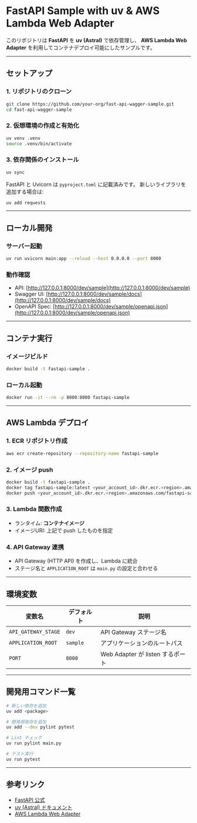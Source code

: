 # FastAPI Sample with uv & AWS Lambda Web Adapter

このリポジトリは **FastAPI** を **uv (Astral)** で依存管理し、
**AWS Lambda Web Adapter** を利用してコンテナデプロイ可能にしたサンプルです。

---

## セットアップ

### 1. リポジトリのクローン

```bash
git clone https://github.com/your-org/fast-api-wagger-sample.git
cd fast-api-wagger-sample
```

### 2. 仮想環境の作成と有効化

```bash
uv venv .venv
source .venv/bin/activate
```

### 3. 依存関係のインストール

```bash
uv sync
```

FastAPI と Uvicorn は `pyproject.toml` に記載済みです。
新しいライブラリを追加する場合は:

```bash
uv add requests
```

---

## ローカル開発

### サーバー起動

```bash
uv run uvicorn main:app --reload --host 0.0.0.0 --port 8000
```

### 動作確認

* API: [http://127.0.0.1:8000/dev/sample](http://127.0.0.1:8000/dev/sample)
* Swagger UI: [http://127.0.0.1:8000/dev/sample/docs](http://127.0.0.1:8000/dev/sample/docs)
* OpenAPI Spec: [http://127.0.0.1:8000/dev/sample/openapi.json](http://127.0.0.1:8000/dev/sample/openapi.json)

---

## コンテナ実行

### イメージビルド

```bash
docker build -t fastapi-sample .
```

### ローカル起動

```bash
docker run -it --rm -p 8000:8000 fastapi-sample
```

---

## AWS Lambda デプロイ

### 1. ECR リポジトリ作成

```bash
aws ecr create-repository --repository-name fastapi-sample
```

### 2. イメージ push

```bash
docker build -t fastapi-sample .
docker tag fastapi-sample:latest <your_account_id>.dkr.ecr.<region>.amazonaws.com/fastapi-sample:latest
docker push <your_account_id>.dkr.ecr.<region>.amazonaws.com/fastapi-sample:latest
```

### 3. Lambda 関数作成

* ランタイム: **コンテナイメージ**
* イメージURI: 上記で push したものを指定

### 4. API Gateway 連携

* API Gateway (HTTP API) を作成し、Lambda に統合
* ステージ名と `APPLICATION_ROOT` は `main.py` の設定と合わせる

---

## 環境変数

| 変数名                 | デフォルト    | 説明                         |
| ------------------- | -------- | -------------------------- |
| `API_GATEWAY_STAGE` | `dev`    | API Gateway ステージ名          |
| `APPLICATION_ROOT`  | `sample` | アプリケーションのルートパス             |
| `PORT`              | `8000`   | Web Adapter が listen するポート |

---

## 開発用コマンド一覧

```bash
# 新しい依存を追加
uv add <package>

# 開発用依存を追加
uv add --dev pylint pytest

# Lint チェック
uv run pylint main.py

# テスト実行
uv run pytest
```

---

## 参考リンク

* [FastAPI 公式](https://fastapi.tiangolo.com/)
* [uv (Astral) ドキュメント](https://docs.astral.sh/uv/)
* [AWS Lambda Web Adapter](https://github.com/awslabs/aws-lambda-web-adapter)

